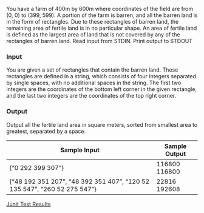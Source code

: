 
You have a farm of 400m by 600m where coordinates of the field are from (0, 0) to (399, 599).
A portion of the farm is barren, and all the barren land is in the form of rectangles.
Due to these rectangles of barren land, the remaining area of fertile land is in no particular shape. An area of fertile land is defined as the largest area of land that is not covered by any of the rectangles of barren land.
Read input from STDIN. Print output to STDOUT


###  Input
You are given a set of rectangles that contain the barren land. These rectangles are defined in a string, which consists of four integers separated by single spaces, with no additional spaces in the string. The first two integers are the coordinates of the bottom left corner in the given rectangle, and the last two integers are the coordinates of the top right corner.
### Output
Output all the fertile land area in square meters, sorted from smallest area to greatest, separated by a space.


| Sample Input  | Sample Output   |
|---            |---              |
|{“0 292 399 307”}   | 116800  116800  |
| {“48 192 351 207”, “48 392 351 407”, “120 52 135 547”, “260 52 275 547”}| 22816 192608|



[Junit Test Results](./TestResults-BarrenLandAnalysisTest_(1).html)

